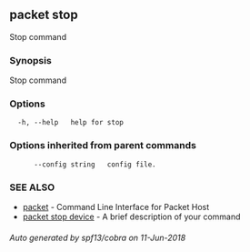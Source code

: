 ## packet stop

Stop command

### Synopsis

Stop command

### Options

```
  -h, --help   help for stop
```

### Options inherited from parent commands

```
      --config string   config file.
```

### SEE ALSO

* [packet](packet.md)	 - Command Line Interface for Packet Host
* [packet stop device](packet_stop_device.md)	 - A brief description of your command

###### Auto generated by spf13/cobra on 11-Jun-2018
